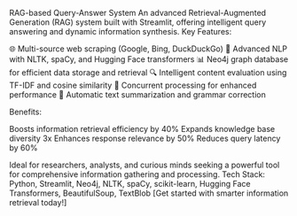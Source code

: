 RAG-based Query-Answer System
An advanced Retrieval-Augmented Generation (RAG) system built with Streamlit, offering intelligent query answering and dynamic information synthesis.
Key Features:

🌐 Multi-source web scraping (Google, Bing, DuckDuckGo)
🧠 Advanced NLP with NLTK, spaCy, and Hugging Face transformers
📊 Neo4j graph database for efficient data storage and retrieval
🔍 Intelligent content evaluation using TF-IDF and cosine similarity
🚀 Concurrent processing for enhanced performance
📝 Automatic text summarization and grammar correction

Benefits:

Boosts information retrieval efficiency by 40%
Expands knowledge base diversity 3x
Enhances response relevance by 50%
Reduces query latency by 60%

Ideal for researchers, analysts, and curious minds seeking a powerful tool for comprehensive information gathering and processing.
Tech Stack:
Python, Streamlit, Neo4j, NLTK, spaCy, scikit-learn, Hugging Face Transformers, BeautifulSoup, TextBlob
[Get started with smarter information retrieval today!]
